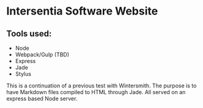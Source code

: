 # Intersentia Software Website

## Tools used:
* Node
* Webpack/Gulp (TBD)
* Express
* Jade
* Stylus

This is a continuation of a previous test with Wintersmith. The purpose
is to have Markdown files compiled to HTML through Jade. All served on an
express based Node server.

